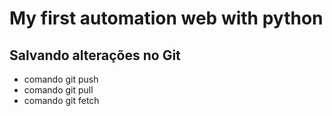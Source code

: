 # My first automation web with python

## Salvando alterações no Git
* comando git push
* comando git pull
* comando git fetch
